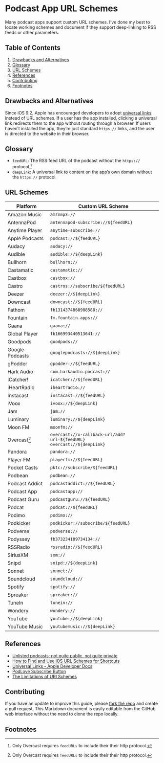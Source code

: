 # Podcast App URL Schemes
Many podcast apps support custom URL schemes. I’ve done my best to locate working schemes and document if they support deep-linking to RSS feeds or other parameters.

## Table of Contents
1. [Drawbacks and Alternatives](#drawbacks-and-alternatives)
1. [Glossary](#glossary)
1. [URL Schemes](#url-schemes)
1. [References](#references)
1. [Contributing](#contributing)
1. [Footnotes](#footnotes)

## Drawbacks and Alternatives
Since iOS 9.2, Apple has encouraged developers to adopt [universal links](https://developer.apple.com/documentation/xcode/allowing-apps-and-websites-to-link-to-your-content) instead of URL schemes. If a user has the app installed, clicking a universal link redirects them to the app without routing through a browser. If users haven’t installed the app, they’re just standard `https://` links, and the user is directed to the website in their browser.

## Glossary
* `feedURL`: The RSS feed URL of the podcast without the `https://` protocol.[^1]
* `deepLink`: A universal link to content on the app’s own domain without the `https://` protocol.

## URL Schemes
| Platform        | Custom URL Scheme                                                            |
|-----------------|------------------------------------------------------------------------------|
| Amazon Music    | `amznmp3://`                                                                 |
| AntennaPod      | `antennapod-subscribe://${feedURL}`                                          |
| Anytime Player  | `anytime-subscribe://`                                                       |
| Apple Podcasts  | `podcast://${feedURL}`                                                       |
| Audacy          | `audacy://`                                                                  |
| Audible         | `audible://${deepLink}`                                                      |
| Bullhorn        | `bullhorn://`                                                                |
| Castamatic      | `castamatic://`                                                              |
| Castbox         | `castbox://`                                                                 |
| Castro          | `castros://subscribe/${feedURL}`                                             |
| Deezer          | `deezer://${deepLink}`                                                       |
| Downcast        | `downcast://${feedURL}`                                                      |
| Fathom          | `fb1314374868988580://`                                                      |
| Fountain        | `fm.fountain.apps://`                                                        |
| Gaana           | `gaana://`                                                                   |
| Global Player   | `fb166993440513641://`                                                       |
| Goodpods        | `goodpods://`                                                                |
| Google Podcasts | `googlepodcasts://${deepLink}`                                               |
| gPodder         | `gpodder://${feedURL}`                                                       |
| Hark Audio      | `com.harkaudio.podcast://`                                                   |
| iCatcher!       | `icatcher://${feedURL}`                                                      |
| iHeartRadio     | `iheartradio://`                                                             |
| Instacast       | `instacast://${feedURL}`                                                     |
| iVoox           | `ivoox://${deepLink}`                                                        |
| Jam             | `jam://`                                                                     |
| Luminary        | `luminary://${deepLink}`                                                     |
| Moon FM         | `moonfm://`                                                                  |
| Overcast[^1]    | `overcast://x-callback-url/add?url=${feedURL}` <br> `overcast://${deepLink}` |
| Pandora         | `pandora://`                                                                 |
| Player FM       | `playerfm://${feedURL}`                                                      |
| Pocket Casts    | `pktc://subscribe/${feedURL}`                                                |
| Podbean         | `podbean://`                                                                 |
| Podcast Addict  | `podcastaddict://${feedURL}`                                                 |
| Podcast App     | `podcastapp://`                                                              |
| Podcast Guru    | `podcastguru://${feedURL}`                                                   |
| Podcat          | `podcat://${feedURL}`                                                        |
| Podimo          | `podimo://`                                                                  |
| Podkicker       | `podkicker://subscribe/${feedURL}`                                           |
| Podverse        | `podverse://`                                                                |
| Podyssey        | `fb373234189734134://`                                                       |
| RSSRadio        | `rssradio://${feedURL}`                                                      |
| SiriusXM        | `sxm://`                                                                     |
| Snipd           | `snipd://${deepLink}`                                                        |
| Sonnet          | `sonnet://`                                                                  |
| Soundcloud      | `soundcloud://`                                                              |
| Spotify         | `spotify://`                                                                 |
| Spreaker        | `spreaker://`                                                                |
| TuneIn          | `tunein://`                                                                  |
| Wondery         | `wondery://`                                                                 |
| YouTube         | `youtube://${deepLink}`                                                      |
| YouTube Music   | `youtubemusic://${deepLink}`                                                 |

## References
* [Unlisted podcasts: not quite public, not quite private](https://pacific-content.com/unlisted-podcasts-not-quite-public-not-quite-private/)
* [How to Find and Use iOS URL Schemes for Shortcuts](https://medium.com/p/986c2540c788)
* [Universal Links - Apple Developer Docs](https://developer.apple.com/documentation/xcode/allowing-apps-and-websites-to-link-to-your-content)
* [PodLove Subscribe Button](https://github.com/podlove/podlove-subscribe-button/blob/master/src/coffee/clients.coffee)
* [The Limitations of URI Schemes](https://www.branch.io/glossary/uri-schemes/#:~:text=The%20Limitations%20of%20URI%20Schemes)

## Contributing
If you have an update to improve this guide, please [fork the repo](https://github.com/nathangathright/podcast-platform-links/fork) and create a pull request. This Markdown document is easily editable from the GitHub web interface without the need to clone the repo locally.

## Footnotes
[^1]: Only Overcast requires `feedURLs` to include their their http protocol.
